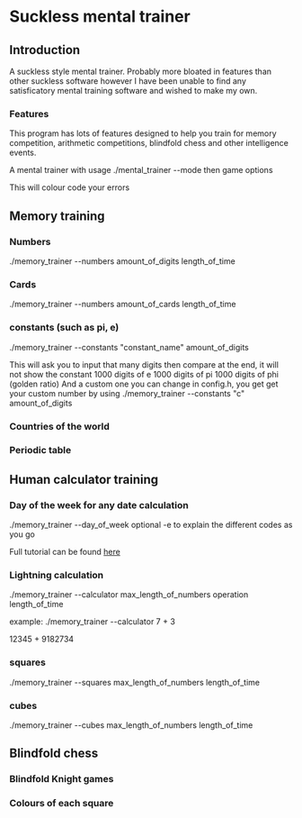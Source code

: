 # Suckless mental trainer

## Introduction
A suckless style mental trainer. Probably more bloated in features than other suckless software however I have been unable to find any satisficatory mental training software and wished to make my own.

### Features
This program has lots of features designed to help you train for memory competition, arithmetic competitions, blindfold chess and other intelligence events.

A mental trainer with usage ./mental_trainer --mode
then game options

This will colour code your errors


## Memory training
### Numbers
./memory_trainer --numbers amount_of_digits length_of_time

### Cards
./memory_trainer --numbers amount_of_cards length_of_time

### constants (such as pi, e)
./memory_trainer --constants "constant_name" amount_of_digits

This will ask you to input that many digits then compare at the end, it will not show the constant
1000 digits of e
1000 digits of pi
1000 digits of phi (golden ratio)
And a custom one you can change in config.h, you get get your custom number by using
./memory_trainer --constants "c" amount_of_digits

### Countries of the world

### Periodic table


## Human calculator training
### Day of the week for any date calculation
./memory_trainer --day_of_week
optional -e to explain the different codes as you go

Full tutorial can be found [here]("sherlly.org")

### Lightning calculation
./memory_trainer --calculator max_length_of_numbers operation length_of_time

example:
./memory_trainer --calculator 7 + 3

12345 + 9182734

### squares
./memory_trainer --squares max_length_of_numbers length_of_time

### cubes
./memory_trainer --cubes max_length_of_numbers length_of_time

## Blindfold chess
### Blindfold Knight games
### Colours of each square

